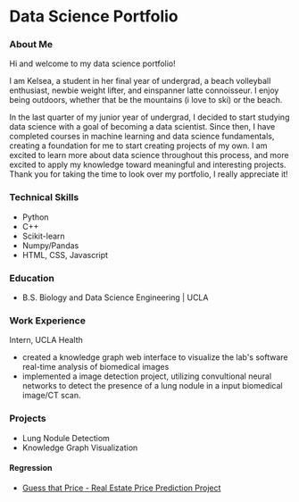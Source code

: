 # Data Science Portfolio

### About Me 

Hi and welcome to my data science portfolio! 

I am Kelsea, a student in her final year of undergrad, a beach volleyball enthusiast, newbie weight lifter, and einspanner latte connoisseur. I enjoy being outdoors, whether that be the mountains (i love to ski) or the beach. 

In the last quarter of my junior year of undergrad, I decided to start studying data science with a goal of becoming a data scientist. Since then, I have completed courses in machine learning and data science fundamentals, creating a foundation for me to start creating projects of my own. I am excited to learn more about data science throughout this process, and more excited to apply my knowledge toward meaningful and interesting projects. Thank you for taking the time to look over my portfolio, I really appreciate it!  

### Technical Skills 
- Python
- C++
- Scikit-learn
- Numpy/Pandas
- HTML, CSS, Javascript

### Education 
- B.S. Biology and Data Science Engineering | UCLA 

### Work Experience 
Intern, UCLA Health 
- created a knowledge graph web interface to visualize the lab's software real-time analysis of biomedical images
- implemented a image detection project, utilizing convultional neural networks to detect the presence of a lung nodule in a input biomedical image/CT scan.

### Projects
- Lung Nodule Detectiom
- Knowledge Graph Visualization

#### Regression 
- [Guess that Price - Real Estate Price Prediction Project](./real_estate_price_prediction_project.ipynb)
  

  
